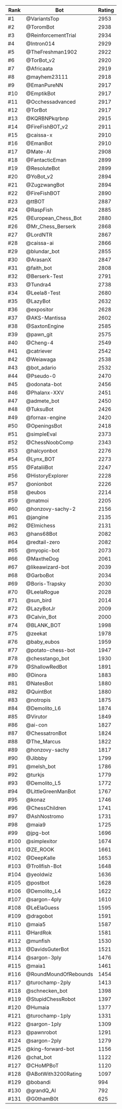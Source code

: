 Rank|Bot|Rating
---|---|---
#1|@VariantsTop|2953
#2|@ToromBot|2938
#3|@ReinforcementTrial|2934
#4|@Intron014|2929
#5|@TheFreshman1902|2922
#6|@TorBot_v2|2920
#7|@Africaata|2919
#8|@mayhem23111|2918
#9|@EmanPureNN|2917
#10|@EmptikBot|2917
#11|@Occhessadvanced|2917
#12|@TorBot|2917
#13|@KQRBNPkqrbnp|2915
#14|@FireFishBOT_v2|2911
#15|@caissa-x|2910
#16|@EmanBot|2910
#17|@Mate-AI|2908
#18|@FantacticEman|2899
#19|@ResoluteBot|2899
#20|@YoBot_v2|2894
#21|@ZugzwangBot|2894
#22|@FireFishBOT|2890
#23|@ttBOT|2887
#24|@RaspFish|2885
#25|@European_Chess_Bot|2880
#26|@Mr_Chess_Berserk|2868
#27|@LordNTR|2867
#28|@caissa-ai|2866
#29|@blundar_bot|2855
#30|@ArasanX|2847
#31|@faith_bot|2808
#32|@Berserk-Test|2791
#33|@Tundra4|2738
#34|@Leela8-Test|2680
#35|@LazyBot|2632
#36|@expositor|2628
#37|@AKS-Mantissa|2602
#38|@SaxtonEngine|2585
#39|@pawn_git|2575
#40|@Cheng-4|2549
#41|@catriever|2542
#42|@Weiawaga|2538
#43|@bot_adario|2532
#44|@Pseudo-0|2470
#45|@odonata-bot|2456
#46|@Phalanx-XXV|2451
#47|@admete_bot|2450
#48|@TuksuBot|2426
#49|@fornax-engine|2420
#50|@OpeningsBot|2418
#51|@simpleEval|2373
#52|@ChessNoobComp|2343
#53|@halcyonbot|2276
#54|@Lynx_BOT|2273
#55|@FataliiBot|2247
#56|@HistoryExplorer|2228
#57|@onionbot|2226
#58|@eubos|2214
#59|@matmoi|2205
#60|@honzovy-sachy-2|2156
#61|@jangine|2135
#62|@Elmichess|2131
#63|@hans68Bot|2082
#64|@redtail-zero|2082
#65|@myopic-bot|2073
#66|@MaxtheDog|2061
#67|@likeawizard-bot|2039
#68|@GarboBot|2034
#69|@Boris-Trapsky|2030
#70|@LeelaRogue|2028
#71|@sun_bird|2014
#72|@LazyBotJr|2009
#73|@Calvin_Bot|2000
#74|@BLANK_BOT|1998
#75|@zeekat|1978
#76|@baby_eubos|1959
#77|@potato-chess-bot|1947
#78|@chesstango_bot|1930
#79|@ShallowRedBot|1891
#80|@Dinora|1883
#81|@NatesBot|1880
#82|@QuintBot|1880
#83|@notropis|1875
#84|@Demolito_L6|1874
#85|@Virutor|1849
#86|@ai-con|1827
#87|@ChessatronBot|1824
#88|@The_Marcus|1822
#89|@honzovy-sachy|1817
#90|@Jibbby|1799
#91|@melsh_bot|1786
#92|@turkjs|1779
#93|@Demolito_L5|1772
#94|@LittleGreenManBot|1767
#95|@konaz|1746
#96|@ChessChildren|1741
#97|@AshNostromo|1731
#98|@maia9|1725
#99|@jpg-bot|1696
#100|@simplexitor|1674
#101|@ZE_ROOK|1661
#102|@DeepKalle|1653
#103|@Trollfish-Bot|1648
#104|@yeoldwiz|1636
#105|@postbot|1628
#106|@Demolito_L4|1622
#107|@sargon-4ply|1610
#108|@LeElaGuess|1595
#109|@dragobot|1591
#110|@maia5|1587
#111|@HardRok|1581
#112|@munfish|1530
#113|@DavidsGuterBot|1521
#114|@sargon-3ply|1476
#115|@maia1|1461
#116|@RoundMoundOfRebounds|1454
#117|@turochamp-2ply|1413
#118|@schnecken_bot|1398
#119|@StupidChessRobot|1397
#120|@Humaia|1377
#121|@turochamp-1ply|1331
#122|@sargon-1ply|1309
#123|@pawnrobot|1291
#124|@sargon-2ply|1279
#125|@king-forward-bot|1156
#126|@chat_bot|1122
#127|@CHoMPBoT|1120
#128|@ABotWith3200Rating|1097
#129|@bobandi|994
#130|@grandQ_AI|792
#131|@G0thamB0t|625
